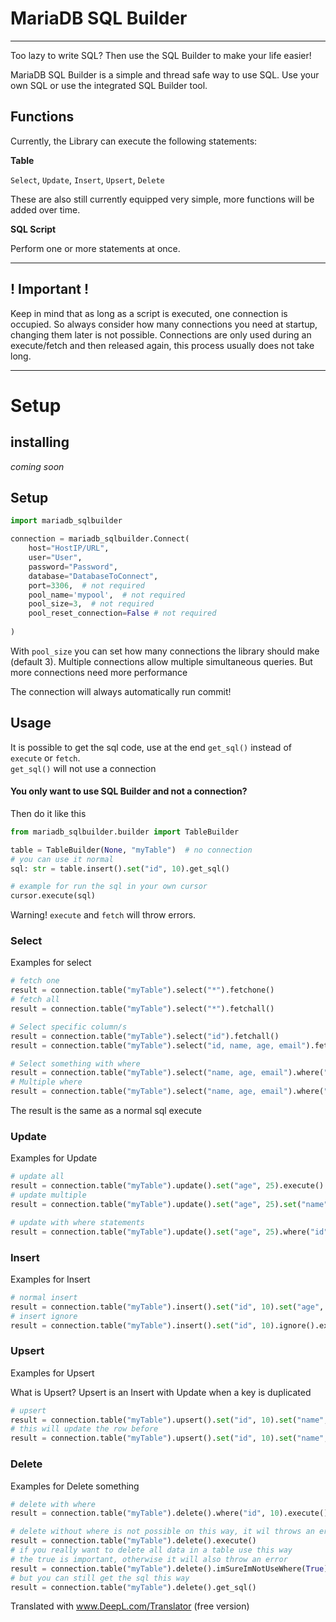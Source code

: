 # MariaDB SQL Builder

-----

Too lazy to write SQL? Then use the SQL Builder to make your life easier!

MariaDB SQL Builder is a simple and thread safe way to use SQL.
Use your own SQL or use the integrated SQL Builder tool.

## Functions

Currently, the Library can execute the following statements:

**Table**

`Select`, `Update`, `Insert`, `Upsert`, `Delete`

These are also still currently equipped very simple, more functions will be added over time.

**SQL Script**

Perform one or more statements at once.

----

## ! Important !
Keep in mind that as long as a script is executed, one connection is occupied. 
So always consider how many connections you need at startup, changing them later 
is not possible. Connections are only used during an execute/fetch and then released 
again, this process usually does not take long.

----
 
# Setup

## installing

*coming soon*

## Setup

````python
import mariadb_sqlbuilder

connection = mariadb_sqlbuilder.Connect(
    host="HostIP/URL",
    user="User",
    password="Password",
    database="DatabaseToConnect",
    port=3306,  # not required
    pool_name='mypool',  # not required
    pool_size=3,  # not required
    pool_reset_connection=False # not required
    
)
````

With `pool_size` you can set how many connections the library should make (default 3). 
Multiple connections allow multiple simultaneous queries. But more connections need more performance

The connection will always automatically run commit!

## Usage

It is possible to get the sql code, use at the end ``get_sql()`` instead of `execute` or `fetch`.<br>
``get_sql()`` will not use a connection

#### You only want to use SQL Builder and not a connection?

Then do it like this

````python
from mariadb_sqlbuilder.builder import TableBuilder

table = TableBuilder(None, "myTable")  # no connection
# you can use it normal
sql: str = table.insert().set("id", 10).get_sql()

# example for run the sql in your own cursor
cursor.execute(sql)
````

Warning! `execute` and `fetch` will throw errors. 


### Select

Examples for select

```python
# fetch one
result = connection.table("myTable").select("*").fetchone()
# fetch all
result = connection.table("myTable").select("*").fetchall()

# Select specific column/s
result = connection.table("myTable").select("id").fetchall()
result = connection.table("myTable").select("id, name, age, email").fetchall()

# Select something with where
result = connection.table("myTable").select("name, age, email").where("age", 25).fetchall()
# Multiple where
result = connection.table("myTable").select("name, age, email").where("age", 25).where("name", "Helgo").fetchall()
```

The result is the same as a normal sql execute

### Update

Examples for Update

```python
# update all
result = connection.table("myTable").update().set("age", 25).execute()
# update multiple
result = connection.table("myTable").update().set("age", 25).set("name", "Helgo").execute()

# update with where statements
result = connection.table("myTable").update().set("age", 25).where("id", 10).execute()

```

### Insert

Examples for Insert

```python
# normal insert
result = connection.table("myTable").insert().set("id", 10).set("age", 25).set("Name", "Helgo").execute()
# insert ignore
result = connection.table("myTable").insert().set("id", 10).ignore().execute()

```

### Upsert

Examples for Upsert

What is Upsert? Upsert is an Insert with Update when a key is duplicated

```python
# upsert
result = connection.table("myTable").upsert().set("id", 10).set("name", "Helgo").execute()
# this will update the row before
result = connection.table("myTable").upsert().set("id", 10).set("name", "Helgo the Hero").execute()
```

### Delete

Examples for Delete something

```python
# delete with where
result = connection.table("myTable").delete().where("id", 10).execute()

# delete without where is not possible on this way, it wil throws an error
result = connection.table("myTable").delete().execute()
# if you really want to delete all data in a table use this way
# the true is important, otherwise it will also throw an error
result = connection.table("myTable").delete().imSureImNotUseWhere(True).execute()
# but you can still get the sql this way
result = connection.table("myTable").delete().get_sql()
```

Translated with www.DeepL.com/Translator (free version)